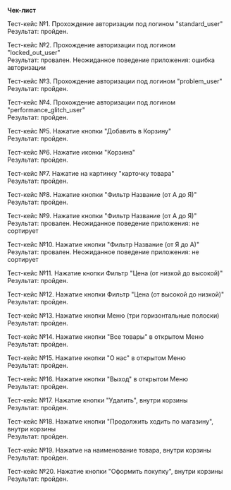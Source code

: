 **Чек-лист**

Тест-кейс №1. Прохождение авторизации под логином "standard_user"  
Результат: пройден.

Тест-кейс №2. Прохождение авторизации под логином "locked_out_user"  
Результат: провален. Неожиданное поведение приложения: ошибка авторизации

Тест-кейс №3. Прохождение авторизации под логином "problem_user"  
Результат: пройден.

Тест-кейс №4. Прохождение авторизации под логином "performance_glitch_user"  
Результат: пройден.

Тест-кейс №5. Нажатие кнопки "Добавить в Корзину"  
Результат: пройден.

Тест-кейс №6. Нажатие иконки "Корзина"  
Результат: пройден.

Тест-кейс №7. Нажатие на картинку "карточку товара"  
Результат: пройден.

Тест-кейс №8. Нажатие кнопки "Фильтр Название (от А до Я)"  
Результат: пройден.

Тест-кейс №9. Нажатие кнопки "Фильтр Название (от А до Я)"  
Результат: провален. Неожиданное поведение приложения: не сортирует

Тест-кейс №10. Нажатие кнопки "Фильтр Название (от Я до А)"  
Результат: провален. Неожиданное поведение приложения: не сортирует

Тест-кейс №11. Нажатие кнопки Фильтр "Цена (от низкой до высокой)"  
Результат: пройден.

Тест-кейс №12. Нажатие кнопки Фильтр "Цена (от высокой до низкой)"  
Результат: пройден.

Тест-кейс №13. Нажатие кнопки Меню (три горизонтальные полоски)  
Результат: пройден.

Тест-кейс №14. Нажатие кнопки "Все товары" в открытом Меню  
Результат: пройден.

Тест-кейс №15. Нажатие кнопки "О нас" в открытом Меню  
Результат: пройден.

Тест-кейс №16. Нажатие кнопки "Выход" в открытом Меню  
Результат: пройден.

Тест-кейс №17. Нажатие кнопки "Удалить", внутри корзины  
Результат: пройден.

Тест-кейс №18. Нажатие кнопки "Продолжить ходить по магазину", внутри корзины  
Результат: пройден.

Тест-кейс №19. Нажатие на наименование товара, внутри корзины  
Результат: пройден.

Тест-кейс №20. Нажатие кнопки "Оформить покупку", внутри корзины  
Результат: пройден.
